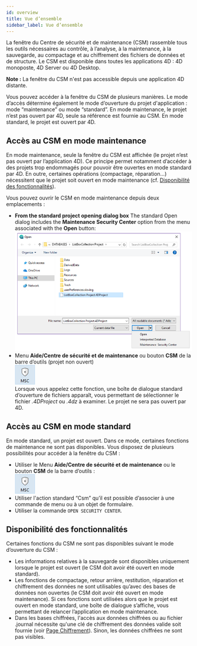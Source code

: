 ```yaml
---
id: overview
title: Vue d’ensemble
sidebar_label: Vue d’ensemble
---
```


La fenêtre du Centre de sécurité et de maintenance (CSM) rassemble tous les outils nécessaires au contrôle, à l’analyse, à la maintenance, à la sauvegarde, au compactage et au chiffrement des fichiers de données et de structure. Le CSM est disponible dans toutes les applications 4D : 4D monoposte, 4D Server ou 4D Desktop.

**Note :** La fenêtre du CSM n'est pas accessible depuis une application 4D distante.

Vous pouvez accéder à la fenêtre du CSM de plusieurs manières. Le mode d’accès détermine également le mode d’ouverture du projet d'application : mode “maintenance” ou mode “standard”. En mode maintenance, le projet n’est pas ouvert par 4D, seule sa référence est fournie au CSM. En mode standard, le projet est ouvert par 4D.


## Accès au CSM en mode maintenance

En mode maintenance, seule la fenêtre du CSM est affichée (le projet n’est pas ouvert par l’application 4D). Ce principe permet notamment d’accéder à des projets trop endommagés pour pouvoir être ouvertes en mode standard par 4D. En outre, certaines opérations (compactage, réparation...) nécessitent que le projet soit ouvert en mode maintenance (cf. [Disponibilité des fonctionnalités](#feature-availability)).

Vous pouvez ouvrir le CSM en mode maintenance depuis deux emplacements :

- **From the standard project opening dialog box** The standard Open dialog includes the **Maintenance Security Center** option from the menu associated with the **Open** button: ![](../assets/en/MSC/MSC_standardOpen.png)
- Menu **Aide/Centre de sécurité et de maintenance** ou bouton **CSM** de la barre d’outils (projet non ouvert)  
  ![](../assets/en/MSC/mscicon.png)   
  Lorsque vous appelez cette fonction, une boîte de dialogue standard d’ouverture de fichiers apparaît, vous permettant de sélectionner le fichier *.4DProject* ou *.4dz* à examiner. Le projet ne sera pas ouvert par 4D.

## Accès au CSM en mode standard

En mode standard, un projet est ouvert. Dans ce mode, certaines fonctions de maintenance ne sont pas disponibles. Vous disposez de plusieurs possibilités pour accéder à la fenêtre du CSM :

- Utiliser le Menu **Aide/Centre de sécurité et de maintenance** ou le bouton **CSM** de la barre d’outils :  
  ![](../assets/en/MSC/mscicon.png)
- Utiliser l'action standard “Csm” qu’il est possible d’associer à une commande de menu ou à un objet de formulaire.
- Utiliser la commande `OPEN SECURITY CENTER`.

## Disponibilité des fonctionnalités

Certaines fonctions du CSM ne sont pas disponibles suivant le mode d’ouverture du CSM :

- Les informations relatives à la sauvegarde sont disponibles uniquement lorsque le projet est ouvert (le CSM doit avoir été ouvert en mode standard).
- Les fonctions de compactage, retour arrière, restitution, réparation et chiffrement des données ne sont utilisables qu’avec des bases de données non ouvertes (le CSM doit avoir été ouvert en mode maintenance). Si ces fonctions sont utilisées alors que le projet est ouvert en mode standard, une boîte de dialogue s’affiche, vous permettant de relancer l’application en mode maintenance.
- Dans les bases chiffrées, l'accès aux données chiffrées ou au fichier .journal nécessite qu'une clé de chiffrement des données valide soit fournie (voir [Page Chiffrement](encrypt.md)). Sinon, les données chiffrées ne sont pas visibles. 
